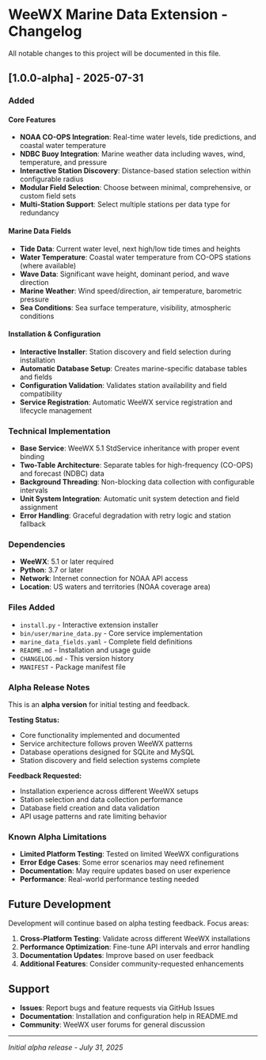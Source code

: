 # WeeWX Marine Data Extension - Changelog

All notable changes to this project will be documented in this file.

## [1.0.0-alpha] - 2025-07-31

### Added

#### Core Features
- **NOAA CO-OPS Integration**: Real-time water levels, tide predictions, and coastal water temperature
- **NDBC Buoy Integration**: Marine weather data including waves, wind, temperature, and pressure
- **Interactive Station Discovery**: Distance-based station selection within configurable radius
- **Modular Field Selection**: Choose between minimal, comprehensive, or custom field sets
- **Multi-Station Support**: Select multiple stations per data type for redundancy

#### Marine Data Fields
- **Tide Data**: Current water level, next high/low tide times and heights
- **Water Temperature**: Coastal water temperature from CO-OPS stations (where available)
- **Wave Data**: Significant wave height, dominant period, and wave direction
- **Marine Weather**: Wind speed/direction, air temperature, barometric pressure
- **Sea Conditions**: Sea surface temperature, visibility, atmospheric conditions

#### Installation & Configuration
- **Interactive Installer**: Station discovery and field selection during installation  
- **Automatic Database Setup**: Creates marine-specific database tables and fields
- **Configuration Validation**: Validates station availability and field compatibility
- **Service Registration**: Automatic WeeWX service registration and lifecycle management

### Technical Implementation
- **Base Service**: WeeWX 5.1 StdService inheritance with proper event binding
- **Two-Table Architecture**: Separate tables for high-frequency (CO-OPS) and forecast (NDBC) data
- **Background Threading**: Non-blocking data collection with configurable intervals
- **Unit System Integration**: Automatic unit system detection and field assignment
- **Error Handling**: Graceful degradation with retry logic and station fallback

### Dependencies
- **WeeWX**: 5.1 or later required
- **Python**: 3.7 or later
- **Network**: Internet connection for NOAA API access
- **Location**: US waters and territories (NOAA coverage area)

### Files Added
- `install.py` - Interactive extension installer
- `bin/user/marine_data.py` - Core service implementation
- `marine_data_fields.yaml` - Complete field definitions
- `README.md` - Installation and usage guide
- `CHANGELOG.md` - This version history
- `MANIFEST` - Package manifest file

### Alpha Release Notes

This is an **alpha version** for initial testing and feedback. 

**Testing Status:**
- Core functionality implemented and documented
- Service architecture follows proven WeeWX patterns
- Database operations designed for SQLite and MySQL
- Station discovery and field selection systems complete

**Feedback Requested:**
- Installation experience across different WeeWX setups
- Station selection and data collection performance
- Database field creation and data validation
- API usage patterns and rate limiting behavior

### Known Alpha Limitations
- **Limited Platform Testing**: Tested on limited WeeWX configurations
- **Error Edge Cases**: Some error scenarios may need refinement
- **Documentation**: May require updates based on user experience
- **Performance**: Real-world performance testing needed

## Future Development

Development will continue based on alpha testing feedback. Focus areas:

1. **Cross-Platform Testing**: Validate across different WeeWX installations
2. **Performance Optimization**: Fine-tune API intervals and error handling
3. **Documentation Updates**: Improve based on user feedback
4. **Additional Features**: Consider community-requested enhancements

## Support

- **Issues**: Report bugs and feature requests via GitHub Issues
- **Documentation**: Installation and configuration help in README.md
- **Community**: WeeWX user forums for general discussion

---

*Initial alpha release - July 31, 2025*
